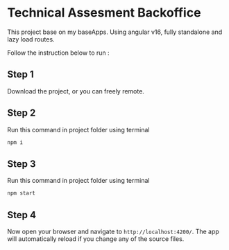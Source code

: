 # Technical Assesment Backoffice

This project base on my baseApps. Using angular v16, fully standalone and lazy load routes.

Follow the instruction below to run :

## Step 1

Download the project, or you can freely remote.

## Step 2

Run this command in project folder using terminal
```bash
npm i
```

## Step 3

Run this command in project folder using terminal
```bash
npm start
```

## Step 4

Now open your browser and navigate to `http://localhost:4200/`. The app will automatically reload if you change any of the source files. 